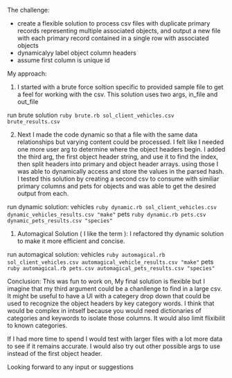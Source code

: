 The challenge:

- create a flexible solution to process csv files with duplicate primary records representing multiple associated objects, and output a new file with each primary record contained in a single row with associated objects
- dynamicalyy label object column headers
- assume first column is unique id

My approach:

1) I started with a brute force soltion specific to provided sample file to get a feel for working with the csv. This solution uses two args, in_file and out_file

run brute solution          ```
                                ruby brute.rb sol_client_vehicles.csv brute_results.csv
                            ```

2) Next I made the code dynamic so that a file with the same data relationships but varying content could be processed. I felt like I needed one more user arg to determine where the object headers begin. I added the third arg, the first object header string, and use it to find the index, then split headers into primary and object header arrays. using those I was able to dynamically access and store the values in the parsed hash. I tested this solution by creating a second csv to consume with similiar primary columns and pets for objects and was able to get the desired output from each.

run dynamic solution:
                vehicles    ```
                                ruby dynamic.rb sol_client_vehicles.csv dynamic_vehicles_results.csv "make"
                            ```
                pets        ```
                                ruby dynamic.rb pets.csv dynamic_pets_results.csv "species"
                            ```

1) Automagical Solution ( I like the term ): I refactored thy dynamic solution to make it more efficient and concise.


run automagical solution:
                vehicles    ```
                            ruby automagical.rb sol_client_vehicles.csv automagical_vehicle_results.csv "make"
                            ```
                pets        ```
                            ruby automagical.rb pets.csv automagical_pets_results.csv "species"
                            ```


Conclusion: This was fun to work on, My final solution is flexible but I imagine that my third argument could be a chanllenge to find in a large csv. It might be useful to have a UI with a categery drop down that could be used to recognize the object headers by key category words. I think that would be complex in intself because you would need dictionaries of categories and keywords to isolate those columns. It would also limit flixibilit to known categories.

If I had more time to spend I would test with larger files with a lot more data to see if it remains accurate. I would also try out other possible args to use instead of the first object header.

Looking forward to any input or suggestions
